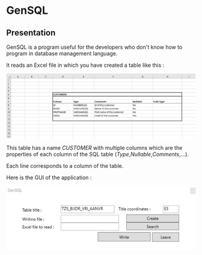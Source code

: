# GenSQL

## Presentation

GenSQL is a program useful for the developers who don't know how to program in database management language.

It reads an Excel file in which you have created a table like this :

![](https://github.com/Maomas/GenSQL/raw/master/assets/table.JPG)

This table has a name *CUSTOMER* with multiple columns which are the properties of each column of the SQL table (*Type*,*Nullable*,*Comments*,...).

Each line corresponds to a column of the table.

Here is the GUI of the application :

![](https://github.com/Maomas/GenSQL/raw/master/assets/gui.JPG)









